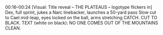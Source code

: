 00:16–00:24
[Visual: Title reveal – THE PLATEAUS – logotype flickers in]
Dex, full sprint, jukes a Narc linebacker, launches a 50-yard pass
Slow cut to Cael mid-leap, eyes locked on the ball, arms stretching
CATCH. CUT TO BLACK.
TEXT (white on black):
NO ONE COMES OUT OF THE MOUNTAINS CLEAN.
